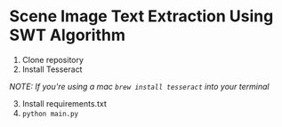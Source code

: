 # Scene Image Text Extraction Using SWT Algorithm 

1. Clone repository 
2. Install Tesseract 

_NOTE: If you're using a mac `brew install tesseract` into your terminal_

3. Install requirements.txt
4. `python main.py`
